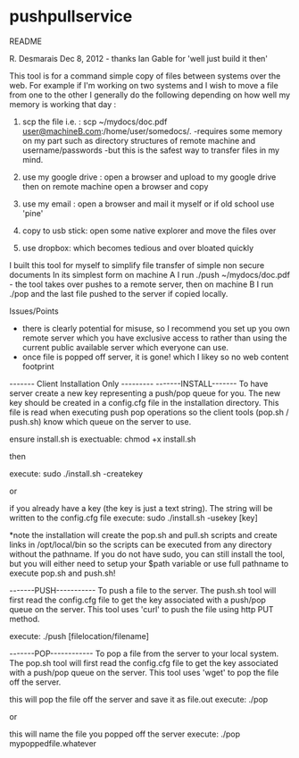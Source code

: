 pushpullservice
===============
README

R. Desmarais Dec 8, 2012 - thanks Ian Gable for 'well just build it then'

This tool is for a command simple copy of files between systems over the web.  For example if I'm working on two systems 
and I wish to move a file from one to the other I generally do the following depending on how well my memory
is working that day :

1. scp the file i.e.    : scp ~/mydocs/doc.pdf user@machineB.com:/home/user/somedocs/. 
   -requires some memory on my part such as directory structures of remote machine and username/passwords
   -but this is the safest way to transfer files in my mind.
2. use my google drive  : open a browser and upload to my google drive then on remote machine open a browser and copy

3. use my email : open a browser and mail it myself or if old school use 'pine'

4. copy to usb stick: open some native explorer and move the files over

5. use dropbox: which becomes tedious and over bloated quickly

I built this tool for myself to simplify file transfer of simple non secure documents
In its simplest form on machine A I run ./push ~/mydocs/doc.pdf  - the tool takes over pushes to a remote server, 
then on machine B I run ./pop  and the last file pushed to the server if copied locally.

Issues/Points
- there is clearly potential for misuse, so I recommend you set up you own remote server which you have exclusive
access to rather than using the current public available server which everyone can use.
- once file is popped off server, it is gone! which I likey so no web content footprint

                        
------- Client Installation Only ---------
-------INSTALL-------
To have server create a new key representing a push/pop queue for you. The new key should 
be created in a config.cfg file in the installation directory.  This file is read when executing 
push pop operations so the client tools (pop.sh / push.sh) know which queue on the server to use.

ensure install.sh is exectuable: chmod +x install.sh 

then

execute: sudo ./install.sh -createkey

or

if you already have a key (the key is just a text string). The string will be written to the config.cfg file
execute: sudo ./install.sh -usekey [key]

*note the installation will create the pop.sh and pull.sh scripts and create links in /opt/local/bin so the scripts
can be executed from any directory without the pathname.  If you do not have sudo, you can still install the tool, but 
you will either need to setup your $path variable or use full pathname to execute pop.sh and push.sh!

-------PUSH-----------
To push a file to the server.  The push.sh tool will first read the config.cfg file to get the key associated
with a push/pop queue on the server.  This tool uses 'curl' to push the file using http PUT method. 

execute: ./push [filelocation/filename]



-------POP------------
To pop a file from the server to your local system.  The pop.sh tool will first read the config.cfg file to get the
key associated with a push/pop queue on the server.  This tool uses 'wget' to pop the file off the server.

this will pop the file off the server and save it as file.out
execute: ./pop

or

this will name the file you popped off the server
execute: ./pop mypoppedfile.whatever
